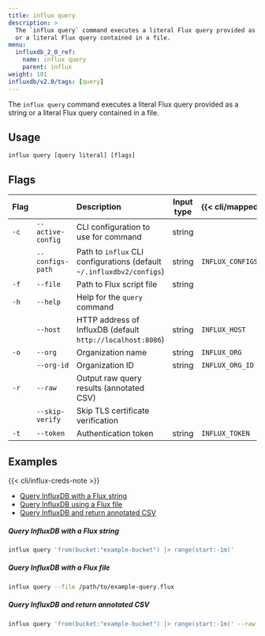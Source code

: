 ```yaml
---
title: influx query
description: >
  The `influx query` command executes a literal Flux query provided as a string
  or a literal Flux query contained in a file.
menu:
  influxdb_2_0_ref:
    name: influx query
    parent: influx
weight: 101
influxdb/v2.0/tags: [query]
---
```


The `influx query` command executes a literal Flux query provided as a string
or a literal Flux query contained in a file.

## Usage
```
influx query [query literal] [flags]
```

## Flags
| Flag |                   | Description                                                           | Input type | {{< cli/mapped >}}   |
|:---- |:---               |:-----------                                                           |:----------:|:------------------   |
| `-c` | `--active-config` | CLI configuration to use for command                                  | string     |                      |
|      | `--configs-path`  | Path to `influx` CLI configurations (default `~/.influxdbv2/configs`) | string     |`INFLUX_CONFIGS_PATH` |
| `-f` | `--file`          | Path to Flux script file                                              | string     |                      |
| `-h` | `--help`          | Help for the `query` command                                          |            |                      |
|      | `--host`          | HTTP address of InfluxDB (default `http://localhost:8086`)            | string     | `INFLUX_HOST`        |
| `-o` | `--org`           | Organization name                                                     | string     | `INFLUX_ORG`         |
|      | `--org-id`        | Organization ID                                                       | string     | `INFLUX_ORG_ID`      |
| `-r` | `--raw`           | Output raw query results (annotated CSV)                              |            |                      |
|      | `--skip-verify`   | Skip TLS certificate verification                                     |            |                      |
| `-t` | `--token`         | Authentication token                                                  | string     | `INFLUX_TOKEN`       |

## Examples

{{< cli/influx-creds-note >}}

- [Query InfluxDB with a Flux string](#query-influxdb-with-a-flux-string)
- [Query InfluxDB using a Flux file](#query-influxdb-with-a-flux-file)
- [Query InfluxDB and return annotated CSV](#query-influxdb-and-return-annotated-csv)

##### Query InfluxDB with a Flux string
```sh
influx query 'from(bucket:"example-bucket") |> range(start:-1m)'
```

##### Query InfluxDB with a Flux file
```sh
influx query --file /path/to/example-query.flux
```

##### Query InfluxDB and return annotated CSV
```sh
influx query 'from(bucket:"example-bucket") |> range(start:-1m)' --raw
```